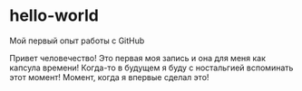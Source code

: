 # hello-world
Мой первый опыт работы с GitHub

Привет человечество! 
Это первая моя запись и она для меня как капсула времени!
Когда-то в будущем я буду с ностальгией вспоминать этот момент!
Момент, когда я впервые сделал это!
